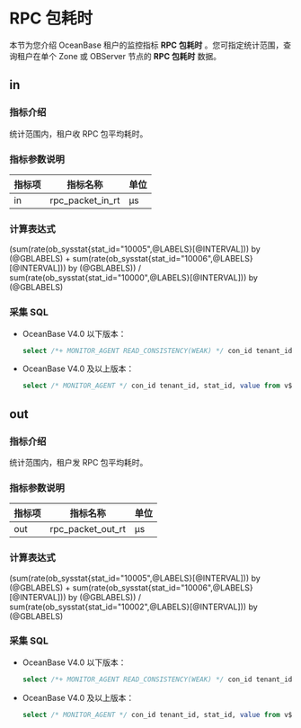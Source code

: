# RPC 包耗时

本节为您介绍 OceanBase 租户的监控指标 **RPC 包耗时** 。您可指定统计范围，查询租户在单个 Zone 或 OBServer 节点的 **RPC 包耗时** 数据。

## in

### 指标介绍

统计范围内，租户收 RPC 包平均耗时。

### 指标参数说明

| **指标项** |     **指标名称**     | **单位** |
|---------|------------------|--------|
| in      | rpc_packet_in_rt | μs    |

### 计算表达式

(sum(rate(ob_sysstat{stat_id="10005",@LABELS}[@INTERVAL])) by (@GBLABELS) + sum(rate(ob_sysstat{stat_id="10006",@LABELS}[@INTERVAL])) by (@GBLABELS)) / sum(rate(ob_sysstat{stat_id="10000",@LABELS}[@INTERVAL])) by (@GBLABELS)

### 采集 SQL

* OceanBase V4.0 以下版本：

  ```sql
  select /*+ MONITOR_AGENT READ_CONSISTENCY(WEAK) */ con_id tenant_id, stat_id, value from v$sysstat where stat_id IN (10005, 10006, 10000) and (con_id > 1000 or con_id = 1) and class < 1000
  ```

* OceanBase V4.0 及以上版本：

  ```sql
  select /* MONITOR_AGENT */ con_id tenant_id, stat_id, value from v$sysstat, DBA_OB_TENANTS where stat_id IN (10005, 10006, 10000) and (con_id > 1000 or con_id = 1) and class < 1000
  ```

## out

### 指标介绍

统计范围内，租户发 RPC 包平均耗时。

### 指标参数说明

| **指标项** |     **指标名称**      | **单位** |
|---------|-------------------|--------|
| out     | rpc_packet_out_rt | μs    |

### 计算表达式

(sum(rate(ob_sysstat{stat_id="10005",@LABELS}[@INTERVAL])) by (@GBLABELS) + sum(rate(ob_sysstat{stat_id="10006",@LABELS}[@INTERVAL])) by (@GBLABELS)) / sum(rate(ob_sysstat{stat_id="10002",@LABELS}[@INTERVAL])) by (@GBLABELS)

### 采集 SQL

* OceanBase V4.0 以下版本：

  ```sql
  select /*+ MONITOR_AGENT READ_CONSISTENCY(WEAK) */ con_id tenant_id, stat_id, value from v$sysstat where stat_id IN (10005, 10006, 10002) and (con_id > 1000 or con_id = 1) and class < 1000
  ```

* OceanBase V4.0 及以上版本：

  ```sql
  select /* MONITOR_AGENT */ con_id tenant_id, stat_id, value from v$sysstat, DBA_OB_TENANTS where stat_id IN (10005, 10006, 10002) and (con_id > 1000 or con_id = 1) and class < 1000
  ```
